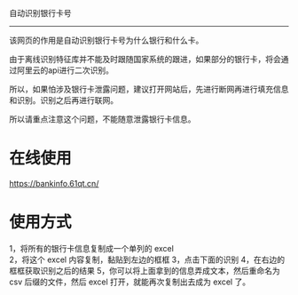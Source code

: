 自动识别银行卡号

---

该网页的作用是自动识别银行卡号为什么银行和什么卡。

由于离线识别特征库并不能及时跟随国家系统的跟进，如果部分的银行卡，将会通过阿里云的api进行二次识别。

所以，如果怕涉及银行卡泄露问题，建议打开网站后，先进行断网再进行填充信息和识别。识别之后再进行联网。

所以请重点注意这个问题，不能随意泄露银行卡信息。


# 在线使用

https://bankinfo.61qt.cn/

# 使用方式
1，将所有的银行卡信息复制成一个单列的 excel  
2，将这个 excel 内容复制，黏贴到左边的框框 
3，点击下面的识别 
4，在右边的框框获取识别之后的结果 
5，你可以将上面拿到的信息弄成文本，然后重命名为 csv 后缀的文件，然后 excel 打开，就能再次复制出去成为 excel 了。